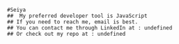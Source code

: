 
                  #Seiya
                  ##  My preferred developer tool is JavaScript
                  ## If you need to reach me, email is best.
                  ## You can contact me through LinkedIn at : undefined
                  ## Or check out my repo at : undefined
         